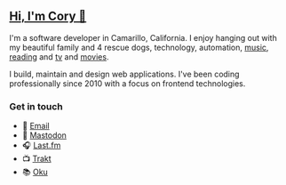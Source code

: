## [Hi, I'm Cory 👋](https://coryd.dev)

I'm a software developer in Camarillo, California. I enjoy hanging out with my beautiful family and 4 rescue dogs, technology, automation, <a href="https://www.last.fm/user/cdme_" target="_blank" rel="noopener noreferrer">music</a>, <a href="https://oku.club/user/cory" target="_blank" rel="noopener noreferrer">reading</a> and <a href="https://simkl.com/5795262" target="_blank" rel="noopener noreferrer">tv</a> and <a href="https://letterboxd.com/cdme" target="_blank" rel="noopener noreferrer">movies</a>.

I build, maintain and design web applications. I've been coding professionally since 2010 with a focus on frontend technologies.

### Get in touch

- 📧 [Email](mailto:cordial.desk8328@coryd.dev)
- 🐘 <a rel="me" href="https://mastodon.social/@coryd">Mastodon</a>
- 🎧 [Last.fm](https://last.fm/user/cdme_)
- 📺 [Trakt](https://trakt.tv/users/cdransf)
- 📚 [Oku](https://oku.club/user/cory)

